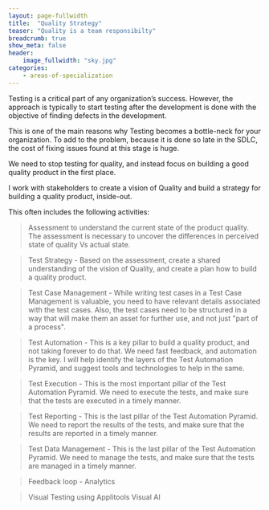 ```yaml
---
layout: page-fullwidth
title:  "Quality Strategy"
teaser: "Quality is a team responsibilty"
breadcrumb: true
show_meta: false
header:
    image_fullwidth: "sky.jpg"
categories:
    - areas-of-specialization
---
```


Testing is a critical part of any organization’s success. However, the approach  is typically to start testing after the development is done with the objective of finding defects in the development.

This is one of the main reasons why Testing becomes a bottle-neck for your organization. To add to the problem, because it is done so late in the SDLC, the cost of fixing issues found at this stage is huge.

We need to stop testing for quality, and instead focus on building a good quality product in the first place.

I work with stakeholders to create a vision of Quality and build a strategy for building a quality product, inside-out.

This often includes the following activities:
> Assessment to understand the current state of the product quality. The assessment is necessary to uncover the differences in perceived state of quality Vs actual state.

> Test Strategy - Based on the assessment, create a shared understanding of the vision of Quality, and create a plan how to build a quality product.

> Test Case Management - While writing test cases in a Test Case Management is valuable, you need to have relevant details associated with the test cases. Also, the test cases need to be structured in a way that will make them an asset for further use, and not just "part of a process".

> Test Automation - This is a key pillar to build a quality product, and not taking forever to do that. We need fast feedback, and automation is the key. I will help identify the layers of the Test Automation Pyramid, and suggest tools and technologies to help in the same.

> Test Execution - This is the most important pillar of the Test Automation Pyramid. We need to execute the tests, and make sure that the tests are executed in a timely manner.

> Test Reporting - This is the last pillar of the Test Automation Pyramid. We need to report the results of the tests, and make sure that the results are reported in a timely manner.

> Test Data Management - This is the last pillar of the Test Automation Pyramid. We need to manage the tests, and make sure that the tests are managed in a timely manner.

> Feedback loop - Analytics

> Visual Testing using Applitools Visual AI